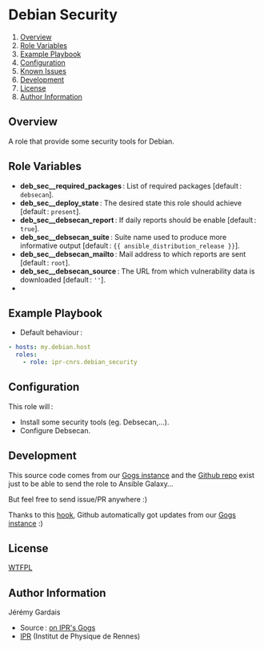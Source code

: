 # Debian Security

1. [Overview](#overview)
2. [Role Variables](#role-variables)
3. [Example Playbook](#example-playbook)
4. [Configuration](#configuration)
5. [Known Issues](#known-issues)
6. [Development](#development)
7. [License](#license)
8. [Author Information](#author-information)

## Overview

A role that provide some security tools for Debian.

## Role Variables

* **deb_sec__required_packages** : List of required packages [default : `debsecan`].
* **deb_sec__deploy_state** : The desired state this role should achieve [default : `present`].
* **deb_sec__debsecan_report** : If daily reports should be enable [default : `true`].
* **deb_sec__debsecan_suite** : Suite name used to produce more informative output [default : `{{ ansible_distribution_release }}`].
* **deb_sec__debsecan_mailto** : Mail address to which reports are sent [default : `root`].
* **deb_sec__debsecan_source** : The URL from which vulnerability data is downloaded [default : `''`].
*
## Example Playbook

* Default behaviour :

``` yaml
- hosts: my.debian.host
  roles:
    - role: ipr-cnrs.debian_security
```

## Configuration

This role will :
* Install some security tools (eg. Debsecan,…).
* Configure Debsecan.

## Development

This source code comes from our [Gogs instance][debian_security source] and the [Github repo][debian_security github] exist just to be able to send the role to Ansible Galaxy…

But feel free to send issue/PR anywhere :)

Thanks to this [hook][gogs to github hook], Github automatically got updates from our [Gogs instance][debian_security source] :)

## License

[WTFPL][wtfpl website]

## Author Information

Jérémy Gardais
* Source : [on IPR's Gogs][debian_security source]
* [IPR][ipr website] (Institut de Physique de Rennes)

[gogs to github hook]: https://stackoverflow.com/a/21998477
[debian_security source]: https://git.ipr.univ-rennes1.fr/cellinfo/ansible.debian_security
[debian_security github]: https://github.com/ipr-cnrs.debian_security
[wtfpl website]: http://www.wtfpl.net/about/
[ipr website]: https://ipr.univ-rennes1.fr/
